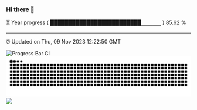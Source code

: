 ### Hi there 👋

⏳ Year progress { █████████████████████████▁▁▁▁▁ } 85.62 %

---

⏰ Updated on Thu, 09 Nov 2023 12:22:50 GMT

![Progress Bar CI](https://github.com/liununu/liununu/workflows/Progress%20Bar%20CI/badge.svg)![](https://raw.githubusercontent.com/L1cardo/L1cardo/main/assets/github-contribution-grid-snake.svg)![](https://raw.githubusercontent.com/seesaws/seesaws/main/assets/github-contribution-grid-snake.svg)
